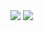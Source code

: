 <div style="display: inline"><img src="https://github-readme-stats.vercel.app/api?username=relsa228&theme=tokyonight&show_icons=true">
<img src="https://github-readme-stats.vercel.app/api/top-langs/?username=relsa228&layout=compact&theme=tokyonight"></div>
